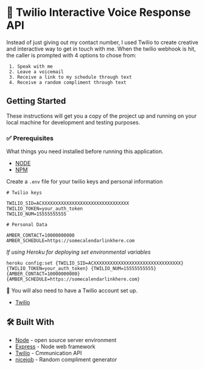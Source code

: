 # 📱 Twilio Interactive Voice Response API

Instead of just giving out my contact number, I used Twilio to create creative and interactive way to get in touch with me. When the twilio webhook is hit, the caller is prompted with 4 options to chose from:

	 1. Speak with me
	 2. Leave a voicemail
	 3. Receive a link to my schedule through text
	 4. Receive a random compliment through text

## Getting Started

These instructions will get you a copy of the project up and running on your local machine for development and testing purposes.

### ✅ Prerequisites

What things you need installed before running this application.

* [NODE](https://nodejs.org/en/download/)
* [NPM](https://docs.npmjs.com/cli/install)

Create a `.env` file for your twilio keys and personal information
```
# Twilio keys

TWILIO_SID=ACXXXXXXXXXXXXXXXXXXXXXXXXXXXXXXXX
TWILIO_TOKEN=your_auth_token
TWILIO_NUM=15555555555

# Personal Data

AMBER_CONTACT=10000000000
AMBER_SCHEDULE=https://somecalendarlinkhere.com
```

*If using Heroku for deploying set environmental variables*

`heroku config:set {TWILIO_SID=ACXXXXXXXXXXXXXXXXXXXXXXXXXXXXXXXX} {TWILIO_TOKEN=your_auth_token} {TWILIO_NUM=15555555555} {AMBER_CONTACT=10000000000} {AMBER_SCHEDULE=https://somecalendarlinkhere.com}`

🌟 You will also need to have a Twilio account set up.
* [Twilio](https://www.twilio.com/try-twilio)



## 🛠️ Built With
* [Node](https://nodejs.org/en/docs/) - open source server environment
* [Express](https://www.npmjs.com/package/express) - Node web framework
* [Twilio](https://www.twilio.com/docs/) - Cmmunication API
* [nicejob](https://www.npmjs.com/package/nicejob) - Random compliment generator


